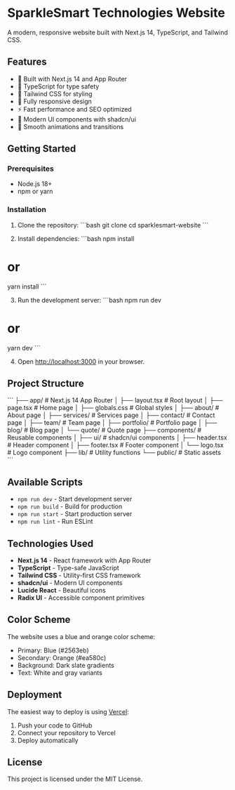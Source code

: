 # SparkleSmart Technologies Website

A modern, responsive website built with Next.js 14, TypeScript, and Tailwind CSS.

## Features

- 🚀 Built with Next.js 14 and App Router
- 💎 TypeScript for type safety
- 🎨 Tailwind CSS for styling
- 📱 Fully responsive design
- ⚡ Fast performance and SEO optimized
- 🎯 Modern UI components with shadcn/ui
- 🌟 Smooth animations and transitions

## Getting Started

### Prerequisites

- Node.js 18+ 
- npm or yarn

### Installation

1. Clone the repository:
\`\`\`bash
git clone <repository-url>
cd sparklesmart-website
\`\`\`

2. Install dependencies:
\`\`\`bash
npm install
# or
yarn install
\`\`\`

3. Run the development server:
\`\`\`bash
npm run dev
# or
yarn dev
\`\`\`

4. Open [http://localhost:3000](http://localhost:3000) in your browser.

## Project Structure

\`\`\`
├── app/                    # Next.js 14 App Router
│   ├── layout.tsx         # Root layout
│   ├── page.tsx           # Home page
│   ├── globals.css        # Global styles
│   ├── about/             # About page
│   ├── services/          # Services page
│   ├── contact/           # Contact page
│   ├── team/              # Team page
│   ├── portfolio/         # Portfolio page
│   ├── blog/              # Blog page
│   └── quote/             # Quote page
├── components/            # Reusable components
│   ├── ui/                # shadcn/ui components
│   ├── header.tsx         # Header component
│   ├── footer.tsx         # Footer component
│   └── logo.tsx           # Logo component
├── lib/                   # Utility functions
└── public/                # Static assets
\`\`\`

## Available Scripts

- `npm run dev` - Start development server
- `npm run build` - Build for production
- `npm run start` - Start production server
- `npm run lint` - Run ESLint

## Technologies Used

- **Next.js 14** - React framework with App Router
- **TypeScript** - Type-safe JavaScript
- **Tailwind CSS** - Utility-first CSS framework
- **shadcn/ui** - Modern UI components
- **Lucide React** - Beautiful icons
- **Radix UI** - Accessible component primitives

## Color Scheme

The website uses a blue and orange color scheme:
- Primary: Blue (#2563eb)
- Secondary: Orange (#ea580c)
- Background: Dark slate gradients
- Text: White and gray variants

## Deployment

The easiest way to deploy is using [Vercel](https://vercel.com):

1. Push your code to GitHub
2. Connect your repository to Vercel
3. Deploy automatically

## License

This project is licensed under the MIT License.
